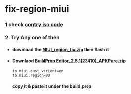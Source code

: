 # fix-region-miui
### 1 check [contry iso code ](https://en.m.wikipedia.org/wiki/List_of_ISO_3166_country_codes)
### 2. Try Any one of then
- #### download the [MIUI_region_fix.zip](https://github.com/user-attachments/files/19057827/MIUI_region_fix.zip) then flash it
- #### Downlaod [BuildProp Editor_2.5.1(23410)_APKPure.zip](https://github.com/user-attachments/files/19057893/BuildProp.Editor_2.5.1.23410._APKPure.zip)
  ```
  to.miui.cust_varient=en
  to.miui.region=BD
  ```
  #### copy it & paste it under the build.prop
